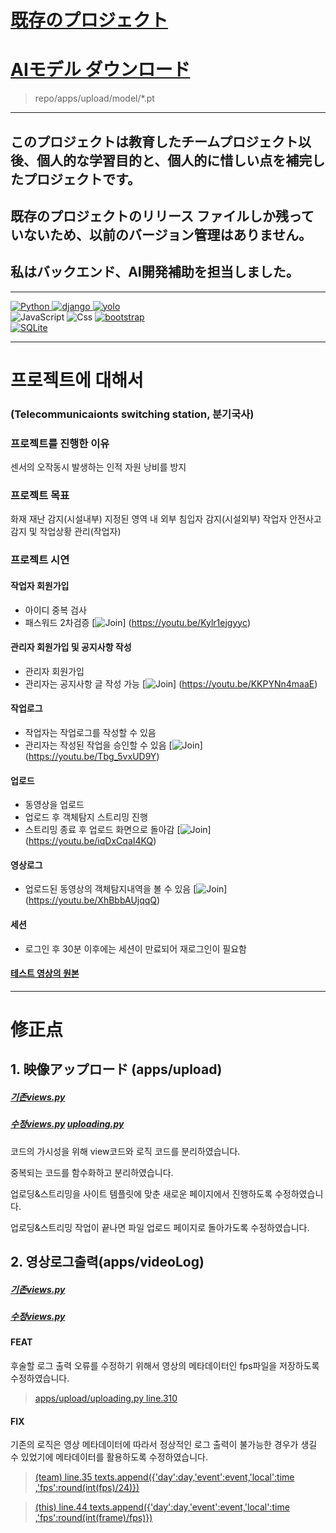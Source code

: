 # [既存のプロジェクト](https://github.com/op6161/Big-team-archive/tree/main)
# [AIモデル ダウンロード](https://drive.google.com/file/d/1cClbhm3ddwfMYdL8EkUGavx2StlfzgEG/view?usp=sharing)
> repo/apps/upload/model/*.pt
---
## このプロジェクトは教育したチームプロジェクト以後、個人的な学習目的と、個人的に惜しい点を補完したプロジェクトです。

## 既存のプロジェクトのリリース ファイルしか残っていないため、以前のバージョン管理はありません。

## 私はバックエンド、AI開発補助を担当しました。

---

<a href="https://www.python.org/">
    <img alt="Python" src ="https://img.shields.io/badge/Python-3776AB.svg?&style=for-the-badge&logo=Python&logoColor=white"/>
</a>
<a href="https://www.djangoproject.com/">
    <img alt="django" src ="https://img.shields.io/badge/django-092E20.svg?&style=for-the-badge&logo=django&logoColor=white"/>
</a>
<a href="https://github.com/ultralytics">
    <img alt="yolo" src ="https://img.shields.io/badge/yolov8-ee99ee.svg?&style=for-the-badge&logo=github&logoColor=white"/>
</a>
<div></div>
<img alt="JavaScript" src ="https://img.shields.io/badge/JavaScriipt-F7DF1E.svg?&style=for-the-badge&logo=JavaScript&logoColor=black"/>
<img alt="Css" src ="https://img.shields.io/badge/CSS3-1572B6.svg?&style=for-the-badge&logo=CSS3&logoColor=white"/>
<a href="https://www.djangoproject.com/">
    <img alt="bootstrap" src ="https://img.shields.io/badge/bootstrap-573A7D.svg?&style=for-the-badge&logo=bootstrap&logoColor=white"/>
</a>
<div></div>
<a href="https://sqlite.org/">
    <img alt="SQLite" src ="https://img.shields.io/badge/SQLite-3776AB.svg?&style=for-the-badge&logo=SQLite&logoColor=white"/>
</a>

---
# 프로젝트에 대해서
### (Telecommunicaionts switching station, 분기국사)

### 프로젝트를 진행한 이유
센서의 오작동시 발생하는 인적 자원 낭비를 방지

### 프로젝트 목표
화재 재난 감지(시설내부)
지정된 영역 내 외부 침입자 감지(시설외부)
작업자 안전사고 감지 및 작업상황 관리(작업자)

### 프로젝트 시연
#### 작업자 회원가입
- 아이디 중복 검사
- 패스워드 2차검증
[![Join](http://img.youtube.com/vi/Kylr1ejgyyc/0.jpg)]
(https://youtu.be/Kylr1ejgyyc)

#### 관리자 회원가입 및 공지사항 작성
- 관리자 회원가입
- 관리자는 공지사항 글 작성 가능
[![Join](http://img.youtube.com/vi/KKPYNn4maaE/0.jpg)]
(https://youtu.be/KKPYNn4maaE)

#### 작업로그
- 작업자는 작업로그를 작성할 수 있음
- 관리자는 작성된 작업을 승인할 수 있음
[![Join](http://img.youtube.com/vi/Tbg_5vxUD9Y/0.jpg)]
(https://youtu.be/Tbg_5vxUD9Y)

#### 업로드
- 동영상을 업로드
- 업로드 후 객체탐지 스트리밍 진행
- 스트리밍 종료 후 업로드 화면으로 돌아감
[![Join](http://img.youtube.com/vi/iqDxCqaI4KQ/0.jpg)]
(https://youtu.be/iqDxCqaI4KQ)

#### 영상로그
- 업로드된 동영상의 객체탐지내역을 볼 수 있음
[![Join](http://img.youtube.com/vi/XhBbbAUjqqQ/0.jpg)]
(https://youtu.be/XhBbbAUjqqQ)

#### 세션
- 로그인 후 30분 이후에는 세션이 만료되어 재로그인이 필요함


#### [테스트 영상의 원본](https://www.youtube.com/watch?v=AXtarXhbbSk)

---
# 修正点

## 1. 映像アップロード (apps/upload)
##### [기존views.py](https://github.com/op6161/Big-team-archive/blob/main/apps/upload/views.py) 
##### [수정views.py](https://github.com/op6161/Big-Public-Codeonly/blob/main/apps/upload/views.py) [uploading.py](https://github.com/op6161/Big-Public-Codeonly/blob/main/apps/upload/uploading.py)
코드의 가시성을 위해 view코드와 로직 코드를 분리하였습니다.

중복되는 코드를 함수화하고 분리하였습니다.

업로딩&스트리밍을 사이트 템플릿에 맞춘 새로운 페이지에서 진행하도록 수정하였습니다.

업로딩&스트리밍 작업이 끝나면 파일 업로드 페이지로 돌아가도록 수정하였습니다.

## 2. 영상로그출력(apps/videoLog)
##### [기존views.py](https://github.com/op6161/Big-team-archive/blob/main/apps/videoLog/views.py)
##### [수정views.py](https://github.com/op6161/Big-Public-Codeonly/blob/main/apps/videoLog/views.py)

#### FEAT
후술할 로그 출력 오류를 수정하기 위해서 영상의 메타데이터인 fps파일을 저장하도록 수정하였습니다.
> [apps/upload/uploading.py line.310](https://github.com/op6161/Big-Public-Codeonly/blob/main/apps/upload/uploading.py)

#### FIX
기존의 로직은 영상 메타데이터에 따라서 정상적인 로그 출력이 불가능한 경우가 생길 수 있었기에 메타데이터를 활용하도록 수정하였습니다.
> [(team) line.35    texts.append({'day':day,'event':event,'local':time ,'fps':round(int(fps)/24)})](https://github.com/op6161/Big-team-archive/blob/main/apps/videoLog/views.py)

> [(this) line.44    texts.append({'day':day,'event':event,'local':time ,'fps':round(int(frame)/fps)})](https://github.com/op6161/Big-Public-Codeonly/blob/main/apps/videoLog/views.py)
